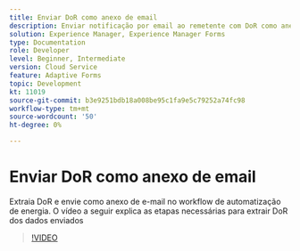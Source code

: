```yaml
---
title: Enviar DoR como anexo de email
description: Enviar notificação por email ao remetente com DoR como anexo de email
solution: Experience Manager, Experience Manager Forms
type: Documentation
role: Developer
level: Beginner, Intermediate
version: Cloud Service
feature: Adaptive Forms
topic: Development
kt: 11019
source-git-commit: b3e9251bdb18a008be95c1fa9e5c79252a74fc98
workflow-type: tm+mt
source-wordcount: '50'
ht-degree: 0%

---
```


# Enviar DoR como anexo de email

Extraia DoR e envie como anexo de e-mail no workflow de automatização de energia.
O vídeo a seguir explica as etapas necessárias para extrair DoR dos dados enviados
>[!VIDEO](https://video.tv.adobe.com/v/346731?quality=12&learn=on)
